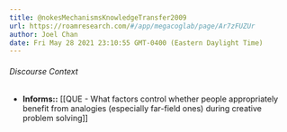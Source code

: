 ```yaml
---
title: @nokesMechanismsKnowledgeTransfer2009
url: https://roamresearch.com/#/app/megacoglab/page/Ar7zFUZUr
author: Joel Chan
date: Fri May 28 2021 23:10:55 GMT-0400 (Eastern Daylight Time)
---
```




###### Discourse Context

- **Informs::** [[QUE - What factors control whether people appropriately benefit from analogies (especially far-field ones) during creative problem solving]]
